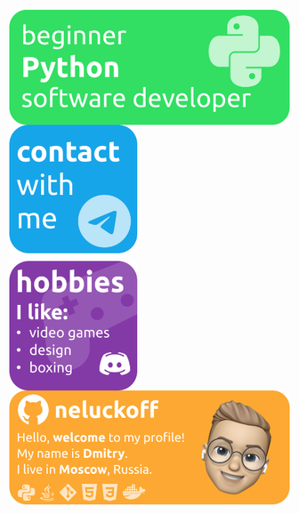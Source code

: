 <img align="left" alt="neluckoff | VK" width="560px" 
     src="https://github.com/neluckoff/neluckoff/blob/main/assets/Python.svg" />
 <img align="center" alt="neluckoff | VK" width="230px" 
   src="https://github.com/neluckoff/neluckoff/blob/main/assets/Contact.svg" />
     
     
 <img align="left" alt="neluckoff | VK" width="230px" 
     src="https://github.com/neluckoff/neluckoff/blob/main/assets/hobbies.svg" />
 <img align="center" alt="neluckoff | VK" width="560px" 
     src="https://github.com/neluckoff/neluckoff/blob/main/assets/neluckoff.svg" />

<!-- <img align="right" src="https://github-readme-stats.vercel.app/api/top-langs?username=neluckoff&show_icons=true&title_color=262626&bg_color=ffffff&hide_border=true&locale=en&layout=compact&border_radius=30&card_width=370&langs_count=6" alt="neluckoff" /> -->
